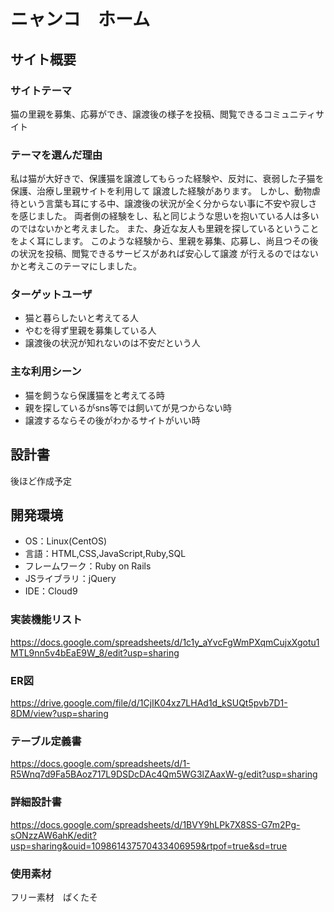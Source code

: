 # ニャンコ　ホーム

## サイト概要

### サイトテーマ
猫の里親を募集、応募ができ、譲渡後の様子を投稿、閲覧できるコミュニティサイト
​
### テーマを選んだ理由
私は猫が大好きで、保護猫を譲渡してもらった経験や、反対に、衰弱した子猫を保護、治療し里親サイトを利用して
譲渡した経験があります。
しかし、動物虐待という言葉も耳にする中、譲渡後の状況が全く分からない事に不安や寂しさを感じました。
両者側の経験をし、私と同じような思いを抱いている人は多いのではないかと考えました。
また、身近な友人も里親を探しているということをよく耳にします。
このような経験から、里親を募集、応募し、尚且つその後の状況を投稿、閲覧できるサービスがあれば安心して譲渡
が行えるのではないかと考えこのテーマにしました。

### ターゲットユーザ
- 猫と暮らしたいと考えてる人
- やむを得ず里親を募集している人
- 譲渡後の状況が知れないのは不安だという人
​
### 主な利用シーン
- 猫を飼うなら保護猫をと考えてる時
- 親を探しているがsns等では飼いてが見つからない時
- 譲渡するならその後がわかるサイトがいい時

## 設計書
後ほど作成予定
​
## 開発環境
- OS：Linux(CentOS)
- 言語：HTML,CSS,JavaScript,Ruby,SQL
- フレームワーク：Ruby on Rails
- JSライブラリ：jQuery
- IDE：Cloud9

### 実装機能リスト
https://docs.google.com/spreadsheets/d/1c1y_aYvcFgWmPXqmCujxXgotu1MTL9nn5v4bEaE9W_8/edit?usp=sharing
### ER図
https://drive.google.com/file/d/1CjIK04xz7LHAd1d_kSUQt5pvb7D1-8DM/view?usp=sharing
### テーブル定義書
https://docs.google.com/spreadsheets/d/1-R5Wnq7d9Fa5BAoz717L9DSDcDAc4Qm5WG3lZAaxW-g/edit?usp=sharing
### 詳細設計書
https://docs.google.com/spreadsheets/d/1BVY9hLPk7X8SS-G7m2Pg-sONzzAW6ahK/edit?usp=sharing&ouid=109861437570433406959&rtpof=true&sd=true

### 使用素材
フリー素材　ぱくたそ


